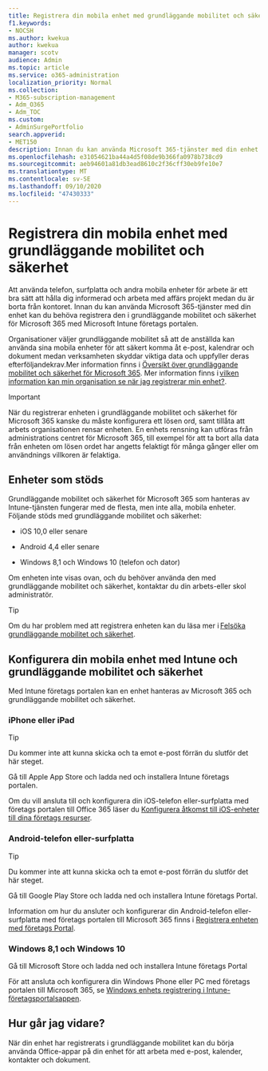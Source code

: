 ```yaml
---
title: Registrera din mobila enhet med grundläggande mobilitet och säkerhet
f1.keywords:
- NOCSH
ms.author: kwekua
author: kwekua
manager: scotv
audience: Admin
ms.topic: article
ms.service: o365-administration
localization_priority: Normal
ms.collection:
- M365-subscription-management
- Adm_O365
- Adm_TOC
ms.custom:
- AdminSurgePortfolio
search.appverid:
- MET150
description: Innan du kan använda Microsoft 365-tjänster med din enhet kan du behöva registrera den i grundläggande mobilitet och säkerhet för Microsoft 365.
ms.openlocfilehash: e31054621ba44a4d5f08de9b366fa0978b738cd9
ms.sourcegitcommit: aeb94601a81db3ead8610c2f36cff30eb9fe10e7
ms.translationtype: MT
ms.contentlocale: sv-SE
ms.lasthandoff: 09/10/2020
ms.locfileid: "47430333"
---
```

# <a name="enroll-your-mobile-device-using-basic-mobility-and-security"></a>Registrera din mobila enhet med grundläggande mobilitet och säkerhet

Att använda telefon, surfplatta och andra mobila enheter för arbete är ett bra sätt att hålla dig informerad och arbeta med affärs projekt medan du är borta från kontoret. Innan du kan använda Microsoft 365-tjänster med din enhet kan du behöva registrera den i grundläggande mobilitet och säkerhet för Microsoft 365 med Microsoft Intune företags portalen.

Organisationer väljer grundläggande mobilitet så att de anställda kan använda sina mobila enheter för att säkert komma åt e-post, kalendrar och dokument medan verksamheten skyddar viktiga data och uppfyller deras efterföljandekrav.Mer information finns i [Översikt över grundläggande mobilitet och säkerhet för Microsoft 365](overview.md). Mer information finns i [vilken information kan min organisation se när jag registrerar min enhet?](https://docs.microsoft.com/intune-user-help/what-info-can-your-company-see-when-you-enroll-your-device-in-intune).

>[!IMPORTANT] 
>När du registrerar enheten i grundläggande mobilitet och säkerhet för Microsoft 365 kanske du måste konfigurera ett lösen ord, samt tillåta att arbets organisationen rensar enheten. En enhets rensning kan utföras från administrations centret för Microsoft 365, till exempel för att ta bort alla data från enheten om lösen ordet har angetts felaktigt för många gånger eller om användnings villkoren är felaktiga.

## <a name="supported-devices"></a>Enheter som stöds

Grundläggande mobilitet och säkerhet för Microsoft 365 som hanteras av Intune-tjänsten fungerar med de flesta, men inte alla, mobila enheter. Följande stöds med grundläggande mobilitet och säkerhet:

- iOS 10,0 eller senare
    
- Android 4,4 eller senare
    
- Windows 8,1 och Windows 10 (telefon och dator)
    
Om enheten inte visas ovan, och du behöver använda den med grundläggande mobilitet och säkerhet, kontaktar du din arbets-eller skol administratör.

>[!TIP] 
>Om du har problem med att registrera enheten kan du läsa mer i [Felsöka grundläggande mobilitet och säkerhet](troubleshoot.md).

## <a name="set-up-your-mobile-device-with-intune-and-basic-mobility-and-security"></a>Konfigurera din mobila enhet med Intune och grundläggande mobilitet och säkerhet

Med Intune företags portalen kan en enhet hanteras av Microsoft 365 och grundläggande mobilitet och säkerhet.

### <a name="iphone-or-ipad"></a>iPhone eller iPad

>[!TIP]
>Du kommer inte att kunna skicka och ta emot e-post förrän du slutför det här steget.

Gå till Apple App Store och ladda ned och installera Intune företags portalen.

Om du vill ansluta till och konfigurera din iOS-telefon eller-surfplatta med företags portalen till Office 365 läser du [Konfigurera åtkomst till iOS-enheter till dina företags resurser](https://go.microsoft.com/fwlink/?linkid=875316).

### <a name="android-phone-or-tablet"></a>Android-telefon eller-surfplatta

>[!TIP]
>Du kommer inte att kunna skicka och ta emot e-post förrän du slutför det här steget.

Gå till Google Play Store och ladda ned och installera Intune företags Portal.

Information om hur du ansluter och konfigurerar din Android-telefon eller-surfplatta med företags portalen till Microsoft 365 finns i [Registrera enheten med företags Portal](https://go.microsoft.com/fwlink/?linkid=875317).

### <a name="windows-81-and-windows-10"></a>Windows 8,1 och Windows 10

Gå till Microsoft Store och ladda ned och installera Intune företags Portal

För att ansluta och konfigurera din Windows Phone eller PC med företags portalen till Microsoft 365, se [Windows enhets registrering i Intune-företagsportalsappen](https://docs.microsoft.com/intune-user-help/windows-enrollment-company-portal).

## <a name="whats-next"></a>Hur går jag vidare?

När din enhet har registrerats i grundläggande mobilitet kan du börja använda Office-appar på din enhet för att arbeta med e-post, kalender, kontakter och dokument.